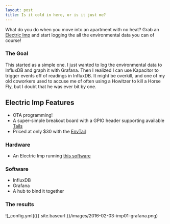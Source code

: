 ```yaml
---
layout: post
title: Is it cold in here, or is it just me?
---
```


What do you do when you move into an apartment with no heat? Grab an [Electric Imp](https://electricimp.com/) and start logging the all the environmental data you can of course!

### The Goal
This started as a simple one. I just wanted to log the environmental data to InfluxDB and graph it with Grafana. Then I realized I can use Kapacitor to trigger events off of readings in InfluxDB. It might be overkill, and one of my old coworkers used to accuse me of often using a Howitzer to kill a Horse Fly, but I doubt that he was ever bit by one.

## Electric Imp Features
* OTA programming!
* A super-simple breakout board with a GPIO header supporting available [Tails](https://electricimp.com/docs/tails/)
* Priced at only $30 with the [EnvTail](https://electricimp.com/docs/tails/env/)

### Hardware 
* An Electric Imp running [this software](https://github.com/modulusx/electric-imp-envtail-to-pubnub)

### Software
* InfluxDB
* Grafana
* A hub to bind it together

### The results
![_config.yml]({{ site.baseurl }}/images/2016-02-03-imp01-grafana.png)
